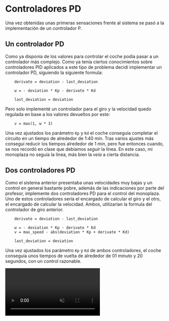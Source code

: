 # Controladores PD

Una vez obtenidas unas primeras sensaciones frente al sistema se pasó a la implementación de un controlador P.

## Un controlador PD

Como ya disponía de los valores para controlar el coche podía pasar a un controlador más complejo. Como ya tenía ciertos 
conocimientos sobre controladores PID aplicados a este tipo de problema decidí implementar un controlador PD, siguiendo 
la siguiente formula:

```
    derivate = deviation - last_deviation
    
    w = - deviation * Kp - derivate * Kd
    
    last_deviation = deviation
```

Pero solo implementé un controlador para el giro y la velocidad quedo regulada en base a los valores devueltos por este:
```
    v = max(1, w * 3)
```

Una vez ajustados los parámetro ``Kp`` y ``Kd`` el coche conseguía completar el circuito en un tiempo de alrededor 
de 1:40 min. Tras varios ajustes más conseguí reducir los tiempos alrededor de 1 min, pero fue entonces cuando, se
nos recordó en clase que debíamos _seguir_ la línea. En este caso, mi monoplaza no seguía la línea, más bien la _veía_
a cierta distancia.

## Dos controladores PD

Como el sistema anterior presentaba unas velocidades muy bajas y un control en general bastante pobre, además de las
indicaciones por parte del profesor, implemente dos controladores PD para el control del monoplaza. Uno de estos 
controladores sería el encargado de calcular el giro y el otro, el encargado de calcular la velocidad. Ambos,
utilizarían la formula del controlador de giro anterior. 

```
    derivate = deviation - last_deviation
    
    w = - deviation * Kp - derivate * Kd
    v = max_speed - abs(deviation * Kp + derivate * Kd)
    
    last_deviation = deviation
```

Una vez ajustados los parámetro ``Kp`` y ``Kd`` de ambos controladores, el coche conseguía unos tiempos de vuelta 
de alrededor de 01 minuto y 20 segundos, con un control razonable. 

<video muted controls>
    <source src="assets/video/2.mp4" type="video/mp4">
</video>
